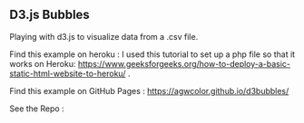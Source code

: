 ## D3.js Bubbles

Playing with d3.js to visualize data from a .csv file.

Find this example on heroku : 
I used this tutorial to set up a php file so that it works on Heroku: https://www.geeksforgeeks.org/how-to-deploy-a-basic-static-html-website-to-heroku/ .

Find this example on GitHub Pages : https://agwcolor.github.io/d3bubbles/

See the Repo : 